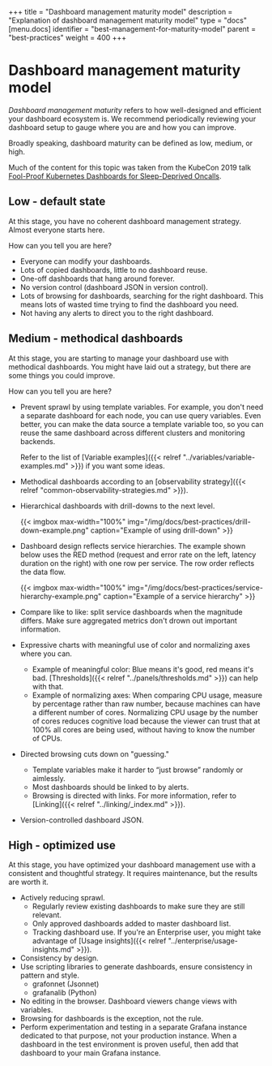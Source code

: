 +++
title = "Dashboard management maturity model"
description = "Explanation of dashboard management maturity model"
type = "docs"
[menu.docs]
identifier = "best-management-for-maturity-model"
parent = "best-practices"
weight = 400
+++

# Dashboard management maturity model

_Dashboard management maturity_ refers to how well-designed and efficient your dashboard ecosystem is. We recommend periodically reviewing your dashboard setup to gauge where you are and how you can improve.

Broadly speaking, dashboard maturity can be defined as low, medium, or high.

Much of the content for this topic was taken from the KubeCon 2019 talk [Fool-Proof Kubernetes Dashboards for Sleep-Deprived Oncalls](https://www.youtube.com/watch?v=YE2aQFiMGfY).

## Low - default state

At this stage, you have no coherent dashboard management strategy. Almost everyone starts here.

How can you tell you are here?

- Everyone can modify your dashboards.
- Lots of copied dashboards, little to no dashboard reuse.
- One-off dashboards that hang around forever.
- No version control (dashboard JSON in version control).
- Lots of browsing for dashboards, searching for the right dashboard. This means lots of wasted time trying to find the dashboard you need.
- Not having any alerts to direct you to the right dashboard.

## Medium - methodical dashboards

At this stage, you are starting to manage your dashboard use with methodical dashboards. You might have laid out a strategy, but there are some things you could improve.

How can you tell you are here?

- Prevent sprawl by using template variables. For example, you don't need a separate dashboard for each node, you can use query variables. Even better, you can make the data source a template variable too, so you can reuse the same dashboard across different clusters and monitoring backends. 
  
  Refer to the list of [Variable examples]({{< relref "../variables/variable-examples.md" >}}) if you want some ideas.

- Methodical dashboards according to an [observability strategy]({{< relref "common-observability-strategies.md" >}}).
- Hierarchical dashboards with drill-downs to the next level.

  {{< imgbox max-width="100%" img="/img/docs/best-practices/drill-down-example.png" caption="Example of using drill-down" >}}

- Dashboard design reflects service hierarchies. The example shown below uses the RED method (request and error rate on the left, latency duration on the right) with one row per service. The row order reflects the data flow.

  {{< imgbox max-width="100%" img="/img/docs/best-practices/service-hierarchy-example.png" caption="Example of a service hierarchy" >}}

- Compare like to like: split service dashboards when the magnitude differs. Make sure aggregated metrics don't drown out important information.
- Expressive charts with meaningful use of color and normalizing axes where you can. 
  - Example of meaningful color: Blue means it's good, red means it's bad. [Thresholds]({{< relref "../panels/thresholds.md" >}}) can help with that.
  - Example of normalizing axes: When comparing CPU usage, measure by percentage rather than raw number, because machines can have a different number of cores. Normalizing CPU usage by the number of cores reduces cognitive load because the viewer can trust that at 100% all cores are being used, without having to know the number of CPUs.
- Directed browsing cuts down on "guessing."
  - Template variables make it harder to “just browse” randomly or aimlessly.
  - Most dashboards should be linked to by alerts.
  - Browsing is directed with links. For more information, refer to [Linking]({{< relref "../linking/_index.md" >}}).
- Version-controlled dashboard JSON.

## High - optimized use

At this stage, you have optimized your dashboard management use with a consistent and thoughtful strategy. It requires maintenance, but the results are worth it.

- Actively reducing sprawl.
  - Regularly review existing dashboards to make sure they are still relevant.
  - Only approved dashboards added to master dashboard list.
  - Tracking dashboard use. If you're an Enterprise user, you might take advantage of [Usage insights]({{< relref "../enterprise/usage-insights.md" >}}).
- Consistency by design.
- Use scripting libraries to generate dashboards, ensure consistency in pattern and style.
  - grafonnet (Jsonnet)
  - grafanalib (Python)
- No editing in the browser. Dashboard viewers change views with variables.
- Browsing for dashboards is the exception, not the rule.
- Perform experimentation and testing in a separate Grafana instance dedicated to that purpose, not your production instance. When a dashboard in the test environment is proven useful, then add that dashboard to your main Grafana instance.
